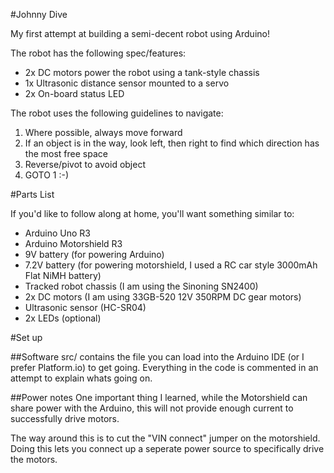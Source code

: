 #Johnny Dive

My first attempt at building a semi-decent robot using Arduino!


The robot has the following spec/features:

- 2x DC motors power the robot using a tank-style chassis
- 1x Ultrasonic distance sensor mounted to a servo
- 2x On-board status LED


The robot uses the following guidelines to navigate:

1. Where possible, always move forward
2. If an object is in the way, look left, then right to find which direction has the most free space
3. Reverse/pivot to avoid object
4. GOTO 1 :-)


#Parts List

If you'd like to follow along at home, you'll want something similar to:

- Arduino Uno R3
- Arduino Motorshield R3
- 9V battery (for powering Arduino)
- 7.2V battery (for powering motorshield, I used a RC car style 3000mAh Flat NiMH battery)
- Tracked robot chassis (I am using the Sinoning SN2400)
- 2x DC motors (I am using 33GB-520 12V 350RPM DC gear motors)
- Ultrasonic sensor (HC-SR04)
- 2x LEDs (optional)


#Set up

##Software
src/ contains the file you can load into the Arduino IDE (or I prefer Platform.io) to get going.
Everything in the code is commented in an attempt to explain whats going on.


##Power notes
One important thing I learned, while the Motorshield can share power with the Arduino, this will not provide enough current to successfully drive motors.

The way around this is to cut the "VIN connect" jumper on the motorshield. Doing this lets you connect up a seperate power source to specifically drive the motors.


